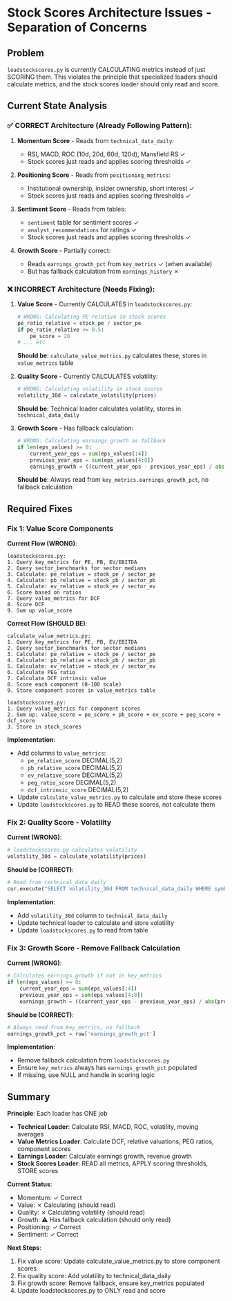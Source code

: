 # Stock Scores Architecture Issues - Separation of Concerns

## Problem
`loadstockscores.py` is currently CALCULATING metrics instead of just SCORING them. This violates the principle that specialized loaders should calculate metrics, and the stock scores loader should only read and score.

## Current State Analysis

### ✅ CORRECT Architecture (Already Following Pattern):

1. **Momentum Score** - Reads from `technical_data_daily`:
   - RSI, MACD, ROC (10d, 20d, 60d, 120d), Mansfield RS ✓
   - Stock scores just reads and applies scoring thresholds ✓

2. **Positioning Score** - Reads from `positioning_metrics`:
   - Institutional ownership, insider ownership, short interest ✓
   - Stock scores just reads and applies scoring thresholds ✓

3. **Sentiment Score** - Reads from tables:
   - `sentiment` table for sentiment scores ✓
   - `analyst_recommendations` for ratings ✓
   - Stock scores just reads and applies scoring thresholds ✓

4. **Growth Score** - Partially correct:
   - Reads `earnings_growth_pct` from `key_metrics` ✓ (when available)
   - But has fallback calculation from `earnings_history` ✗

### ❌ INCORRECT Architecture (Needs Fixing):

1. **Value Score** - Currently CALCULATES in `loadstockscores.py`:
   ```python
   # WRONG: Calculating PE relative in stock scores
   pe_ratio_relative = stock_pe / sector_pe
   if pe_ratio_relative <= 0.5:
       pe_score = 20
   # ... etc
   ```

   **Should be**: `calculate_value_metrics.py` calculates these, stores in `value_metrics` table

2. **Quality Score** - Currently CALCULATES volatility:
   ```python
   # WRONG: Calculating volatility in stock scores
   volatility_30d = calculate_volatility(prices)
   ```

   **Should be**: Technical loader calculates volatility, stores in `technical_data_daily`

3. **Growth Score** - Has fallback calculation:
   ```python
   # WRONG: Calculating earnings growth as fallback
   if len(eps_values) >= 8:
       current_year_eps = sum(eps_values[:4])
       previous_year_eps = sum(eps_values[4:8])
       earnings_growth = ((current_year_eps - previous_year_eps) / abs(previous_year_eps)) * 100
   ```

   **Should be**: Always read from `key_metrics.earnings_growth_pct`, no fallback calculation

## Required Fixes

### Fix 1: Value Score Components

**Current Flow (WRONG)**:
```
loadstockscores.py:
1. Query key_metrics for PE, PB, EV/EBITDA
2. Query sector_benchmarks for sector medians
3. Calculate: pe_relative = stock_pe / sector_pe
4. Calculate: pb_relative = stock_pb / sector_pb
5. Calculate: ev_relative = stock_ev / sector_ev
6. Score based on ratios
7. Query value_metrics for DCF
8. Score DCF
9. Sum up value_score
```

**Correct Flow (SHOULD BE)**:
```
calculate_value_metrics.py:
1. Query key_metrics for PE, PB, EV/EBITDA
2. Query sector_benchmarks for sector medians
3. Calculate: pe_relative = stock_pe / sector_pe
4. Calculate: pb_relative = stock_pb / sector_pb
5. Calculate: ev_relative = stock_ev / sector_ev
6. Calculate PEG ratio
7. Calculate DCF intrinsic value
8. Score each component (0-100 scale)
9. Store component scores in value_metrics table

loadstockscores.py:
1. Query value_metrics for component scores
2. Sum up: value_score = pe_score + pb_score + ev_score + peg_score + dcf_score
3. Store in stock_scores
```

**Implementation**:
- Add columns to `value_metrics`:
  - `pe_relative_score` DECIMAL(5,2)
  - `pb_relative_score` DECIMAL(5,2)
  - `ev_relative_score` DECIMAL(5,2)
  - `peg_ratio_score` DECIMAL(5,2)
  - `dcf_intrinsic_score` DECIMAL(5,2)
- Update `calculate_value_metrics.py` to calculate and store these scores
- Update `loadstockscores.py` to READ these scores, not calculate them

### Fix 2: Quality Score - Volatility

**Current (WRONG)**:
```python
# loadstockscores.py calculates volatility
volatility_30d = calculate_volatility(prices)
```

**Should be (CORRECT)**:
```python
# Read from technical_data_daily
cur.execute("SELECT volatility_30d FROM technical_data_daily WHERE symbol = %s")
```

**Implementation**:
- Add `volatility_30d` column to `technical_data_daily`
- Update technical loader to calculate and store volatility
- Update `loadstockscores.py` to read from table

### Fix 3: Growth Score - Remove Fallback Calculation

**Current (WRONG)**:
```python
# Calculates earnings growth if not in key_metrics
if len(eps_values) >= 8:
    current_year_eps = sum(eps_values[:4])
    previous_year_eps = sum(eps_values[4:8])
    earnings_growth = ((current_year_eps - previous_year_eps) / abs(previous_year_eps)) * 100
```

**Should be (CORRECT)**:
```python
# Always read from key_metrics, no fallback
earnings_growth_pct = row['earnings_growth_pct']
```

**Implementation**:
- Remove fallback calculation from `loadstockscores.py`
- Ensure `key_metrics` always has `earnings_growth_pct` populated
- If missing, use NULL and handle in scoring logic

## Summary

**Principle**: Each loader has ONE job
- **Technical Loader**: Calculate RSI, MACD, ROC, volatility, moving averages
- **Value Metrics Loader**: Calculate DCF, relative valuations, PEG ratios, component scores
- **Earnings Loader**: Calculate earnings growth, revenue growth
- **Stock Scores Loader**: READ all metrics, APPLY scoring thresholds, STORE scores

**Current Status**:
- Momentum: ✓ Correct
- Value: ✗ Calculating (should read)
- Quality: ✗ Calculating volatility (should read)
- Growth: ⚠️ Has fallback calculation (should only read)
- Positioning: ✓ Correct
- Sentiment: ✓ Correct

**Next Steps**:
1. Fix value score: Update calculate_value_metrics.py to store component scores
2. Fix quality score: Add volatility to technical_data_daily
3. Fix growth score: Remove fallback, ensure key_metrics populated
4. Update loadstockscores.py to ONLY read and score
